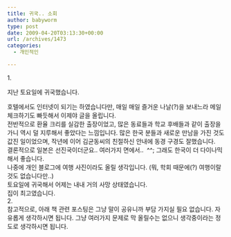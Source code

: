 ```yaml
---
title: 귀국.. 소회
author: babyworm
type: post
date: 2009-04-20T03:13:30+00:00
url: /archives/1473
categories:
  - 개인적인

---
```

<div>
  1.
</div>

지난 토요일에 귀국했습니다. 

<div>
  호텔에서도 인터넷이 되기는 하였습니다만, 매일 매일 즐거운 나날(?)을 보내느라 메일 체크하기도 빠듯해서 이제야 글을 올립니다.
</div>

<div>
</div>

<div>
  전반적으로 환율 크리를 실감한 출장이었고, 많은 동료들과 학교 후배들과 같이 출장을 가니 역시 덜 지루해서 좋았다는 느낌입니다. 많은 한국 분들과 새로운 만남을 가진 것도 값진 일이었으며, 작년에 이어 김균동씨의 친절하신 안내에 동경 구경도 잘했습니다. 
</div>

<div>
  결론적으로 일본은 선진국이더군요.. 여러가지 면에서..  ^^; 그래도 한국이 더 다이나믹해서 좋습니다. 
</div>

<div>
  나중에 개인 블로그에 여행 사진이라도 올릴 생각입니다. (뭐, 학회 때문에(?) 여행이랄 것도 없습니다만..)
</div>

<div>
</div>

<div>
  토요일에 귀국해서 어제는 내내 거의 사망 상태였습니다. 
</div>

<div>
  집이 최고였습니다. 
</div>

<div>
</div>

<div>
  2.
</div>

<div>
  참고적으로, 아래 책 관련 포스팅은 그냥 말이 공유니까 부담 가지실 필요 없습니다. 자유롭게 생각하시면 됩니다. 그냥 여러가지 문제로 막 올릴수는 없으니 생각중이라는 정도로 생각하시면 됩니다. 
</div>